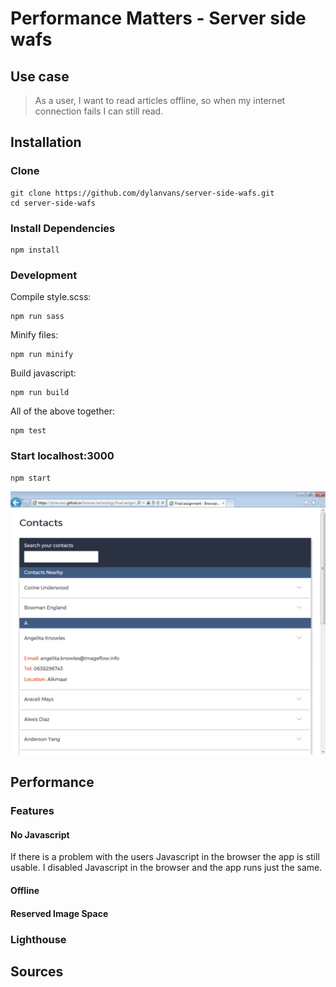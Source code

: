 # Performance Matters - Server side wafs
## Use case
> As a user, I want to read articles offline, so when my internet connection fails I can still read.

## Installation
### Clone
```
git clone https://github.com/dylanvans/server-side-wafs.git
cd server-side-wafs
```
### Install Dependencies
```
npm install
```
### Development
Compile style.scss:
```
npm run sass
```
Minify files:
```
npm run minify
```
Build javascript:
```
npm run build
```
All of the above together:
```
npm test
```

### Start localhost:3000
```
npm start
```

![screenshot of demo - core functionality](https://github.com/dylanvans/browser-technology/blob/master/final-assignment/readme-img/screenshot-ie9.png)

## Performance
### Features

#### No Javascript
If there is a problem with the users Javascript in the browser the app is still usable. I disabled Javascript in the browser and the app runs just the same.

#### Offline

#### Reserved Image Space

### Lighthouse


## Sources